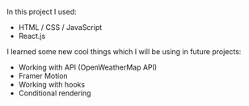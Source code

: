 In this project I used: 
- HTML / CSS / JavaScript
- React.js


I learned some new cool things which I will be using in future projects:
- Working with API (OpenWeatherMap API)
- Framer Motion
- Working with hooks
- Conditional rendering
